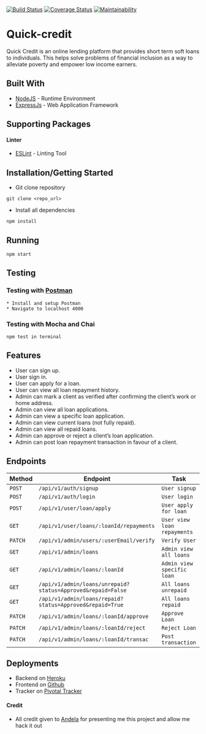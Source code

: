 [![Build Status](https://travis-ci.org/kodek-sleuth/Quick-credit.svg?branch=data-structures)](https://travis-ci.org/kodek-sleuth/Quick-credit)
[![Coverage Status](https://coveralls.io/repos/github/kodek-sleuth/Quick-credit/badge.svg?branch=data-structures)](https://coveralls.io/github/kodek-sleuth/Quick-credit?branch=data-structures)
[![Maintainability](https://api.codeclimate.com/v1/badges/2a2b1009120b374af300/maintainability)](https://codeclimate.com/github/kodek-sleuth/Quick-credit/maintainability)


# Quick-credit
Quick Credit is an online lending platform that provides short term soft loans to individuals. This helps solve problems of financial inclusion as a way to alleviate poverty and empower low income earners.

## Built With

* [NodeJS](https://nodejs.org/) - Runtime Environment
* [ExpressJs](https://expressjs.com/) - Web Application Framework


## Supporting Packages
#### Linter

* [ESLint](https://eslint.org/) - Linting Tool

## Installation/Getting Started
* Git clone repository
``` 
git clone <repo_url>
```

* Install all dependencies
```
npm install
```
## Running
```
npm start
```

## Testing

### Testing with [Postman](www.postman.com)
```
* Install and setup Postman 
* Navigate to localhost 4000 
```

### Testing with Mocha and Chai
```
npm test in terminal
```
## Features
* User can sign up.
* User sign in.
* User can apply for a loan.
* User can view all loan repayment history.
* Admin can mark a client as verified after confirming the client’s work or home address.
* Admin can view all loan applications.
* Admin can view a specific loan application.
* Admin can view current loans (not fully repaid).
* Admin can view all repaid loans.
* Admin can approve or reject a client’s loan application.
* Admin can post loan repayment transaction in favour of a client.

## Endpoints
|  Method  |  Endpoint  |  Task  |
|  --- |  --- |  ---  |
|  `POST`  |  `/api/v1/auth/signup`  |  `User signup`  |
|  `POST`  |  `/api/v1/auth/login`  |  `User login`  |
|  `POST`  |  `/api/v1/user/loan/apply`  |  `User apply for loan`  |
|  `GET`  |  `/api/v1/user/loans/:loanId/repayments`  |  `User view loan repayments`  |
|  `PATCH`  |  `/api/v1/admin/users/:userEmail/verify`  |  `Verify User`  |
|  `GET`  |  `/api/v1/admin/loans`  |  `Admin view all loans`  |
|  `GET`  |  `/api/v1/admin/loans/:loanId`  |  `Admin view specific loan`  |
|  `GET`  |  `/api/v1/admin/loans/unrepaid?status=Approved&repaid=False`  |  `All loans unrepaid`  |
|  `GET`  |  `/api/v1/admin/loans/repaid?status=Approved&repaid=True`  |  `All loans repaid`  |
|  `PATCH`  |  `/api/v1/admin/loans/:loanId/approve`  |  `Approve Loan`  |
|  `PATCH`  |  `/api/v1/admin/loans/:loanId/reject`  |  `Reject Loan`  |
|  `PATCH`  |  `/api/v1/admin/loans/:loanId/transac`  |  `Post transaction `  |

## Deployments
* Backend on [Heroku]('https://quick-credit-loanapp.herokuapp.com/docs/')
* Frontend on [Github]('https://kodek-sleuth.github.io/Quick-credit/UI/index.html')
* Tracker on [Pivotal Tracker]('https://www.pivotaltracker.com/n/projects/2326998')

#### Credit
* All credit given to [Andela]('https://andela.com') for presenting me this project and allow me hack it out



